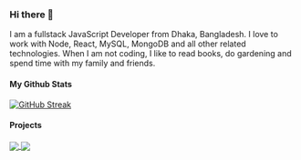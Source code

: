 ### Hi there 👋

I am a fullstack JavaScript Developer from Dhaka, Bangladesh. I love to work with Node, React, MySQL, MongoDB and all other related technologies. When I am not coding, I like to read books, do gardening and spend time with my family and friends.


#### My Github Stats
  
[![GitHub Streak](https://github-readme-streak-stats.herokuapp.com?user=sh4hids&theme=dark&date_format=M%20j%5B%2C%20Y%5D&ring=89ED96&fire=89ED96&currStreakLabel=89ED96)](https://git.io/streak-stats)


#### Projects

<a href="https://github.com/sh4hids/prayertiming" >
  <!-- Change the `github-readme-stats.anuraghazra1.vercel.app` to `github-readme-stats.vercel.app`  -->
  <img align="center" src="https://github-readme-stats-anuraghazra1.vercel.app/api/pin/?username=sh4hids&repo=prayertiming&theme=dark" />
</a>


<a href="https://github.com/sh4hids/prayertiming-cli">
  <!-- Change the `github-readme-stats.anuraghazra1.vercel.app` to `github-readme-stats.vercel.app`  -->
  <img align="center" src="https://github-readme-stats-anuraghazra1.vercel.app/api/pin/?username=sh4hids&repo=prayertiming-cli&theme=dark" />
</a> 
